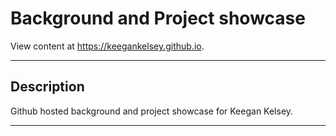 # Background and Project showcase
View content at <https://keegankelsey.github.io>.

-------

## Description
Github hosted background and project showcase for Keegan Kelsey.

-------
